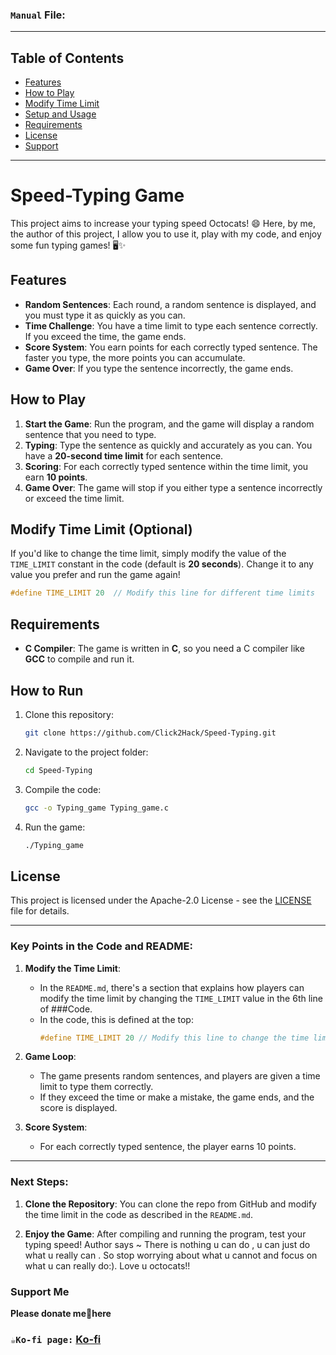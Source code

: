 ### **`Manual`** File:
---
## **Table of Contents**
- [Features](#features)
- [How to Play](how-to-Play)
- [Modify Time Limit](#modify-Time-Limit)
- [Setup and Usage](#setup-and-usage)
- [Requirements](#requirements)
- [License](#license)
- [Support](#support-Me)

---
# Speed-Typing Game

This project aims to increase your typing speed Octocats! 😄 Here, by me, the author of this project, I allow you to use it, play with my code, and enjoy some fun typing games! 🖥️✨

## Features

- **Random Sentences**: Each round, a random sentence is displayed, and you must type it as quickly as you can.
- **Time Challenge**: You have a time limit to type each sentence correctly. If you exceed the time, the game ends.
- **Score System**: You earn points for each correctly typed sentence. The faster you type, the more points you can accumulate.
- **Game Over**: If you type the sentence incorrectly, the game ends.

## How to Play

1. **Start the Game**: Run the program, and the game will display a random sentence that you need to type.
2. **Typing**: Type the sentence as quickly and accurately as you can. You have a **20-second time limit** for each sentence.
3. **Scoring**: For each correctly typed sentence within the time limit, you earn **10 points**.
4. **Game Over**: The game will stop if you either type a sentence incorrectly or exceed the time limit.

## Modify Time Limit (Optional)

If you'd like to change the time limit, simply modify the value of the `TIME_LIMIT` constant in the code (default is **20 seconds**). Change it to any value you prefer and run the game again!

```c
#define TIME_LIMIT 20  // Modify this line for different time limits
```

## Requirements

- **C Compiler**: The game is written in **C**, so you need a C compiler like **GCC** to compile and run it.

## How to Run

1. Clone this repository:

   ```bash
   git clone https://github.com/Click2Hack/Speed-Typing.git
   ```

2. Navigate to the project folder:

   ```bash
   cd Speed-Typing
   ```

3. Compile the code:

   ```bash
   gcc -o Typing_game Typing_game.c
   ```

4. Run the game:

   ```bash
   ./Typing_game
   ```

## License

This project is licensed under the Apache-2.0 License - see the [LICENSE](LICENSE) file for details.

---

### Key Points in the Code and README:

1. **Modify the Time Limit**:
   - In the `README.md`, there's a section that explains how players can modify the time limit by changing the `TIME_LIMIT` value in the 6th line of  ###Code.
   - In the code, this is defined at the top:
     ```c
     #define TIME_LIMIT 20 // Modify this line to change the time limit in seconds
     ```

2. **Game Loop**:
   - The game presents random sentences, and players are given a time limit to type them correctly.
   - If they exceed the time or make a mistake, the game ends, and the score is displayed.

3. **Score System**:
   - For each correctly typed sentence, the player earns 10 points.

---

### Next Steps:
1. **Clone the Repository**: You can clone the repo from GitHub and modify the time limit in the code as described in the `README.md`.
   
2. **Enjoy the Game**: After compiling and running the program, test your typing speed!
Author says ~ There is nothing u can do , u can just do what u really can . So stop worrying about what u cannot and focus on what u can really do:). Love u octocats!!

### Support Me
**Please donate me🫰here**
### **`☕Ko-fi page:`** [Ko-fi](https://ko-fi.com/putin)
